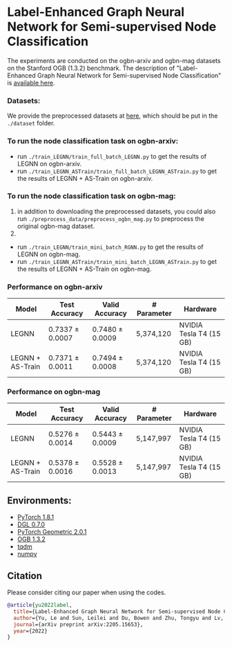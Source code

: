 # Label-Enhanced Graph Neural Network for Semi-supervised Node Classification

The experiments are conducted on the ogbn-arxiv and ogbn-mag datasets on the Stanford OGB (1.3.2) benchmark. 
The description of "Label-Enhanced Graph Neural Network for Semi-supervised Node Classification" is [available here](http://arxiv.org/abs/2205.15653). 

### Datasets:
We provide the preprocessed datasets at [here](https://drive.google.com/file/d/1WNbjmxblF1QNbT9IuZRspoqOifJiwvwS/view?usp=sharing), 
which should be put in the ```./dataset``` folder.

### To run the node classification task on ogbn-arxiv:
  - run ```./train_LEGNN/train_full_batch_LEGNN.py``` to get the results of LEGNN on ogbn-arxiv.
  - run ```./train_LEGNN_ASTrain/train_full_batch_LEGNN_ASTrain.py``` to get the results of LEGNN + AS-Train on ogbn-arxiv.

### To run the node classification task on ogbn-mag:
  1. in addition to downloading the preprocessed datasets, you could also run ```./preprocess_data/preprocess_ogbn_mag.py``` to preprocess the original ogbn-mag dataset. 
  2.   
  - run ```./train_LEGNN/train_mini_batch_RGNN.py``` to get the results of LEGNN on ogbn-mag.
  - run ```./train_LEGNN_ASTrain/train_mini_batch_LEGNN_ASTrain.py``` to get the results of LEGNN + AS-Train on ogbn-mag.

### Performance on ogbn-arxiv
| Model        | Test Accuracy   | Valid Accuracy  | # Parameter     | Hardware         |
| ---------    | --------------- | --------------  | --------------  |--------------    |
| LEGNN  | 0.7337 ± 0.0007   | 0.7480 ± 0.0009  |    5,374,120      | NVIDIA Tesla T4 (15 GB) |
| LEGNN + AS-Train  | 0.7371 ± 0.0011   | 0.7494 ± 0.0008  |    5,374,120      | NVIDIA Tesla T4 (15 GB) |

### Performance on ogbn-mag
| Model        | Test Accuracy   | Valid Accuracy  | # Parameter     | Hardware         |
| ---------    | --------------- | --------------  | --------------  |--------------    |
| LEGNN  | 0.5276 ± 0.0014   | 0.5443 ± 0.0009  |    5,147,997      | NVIDIA Tesla T4 (15 GB) |
| LEGNN + AS-Train  | 0.5378 ± 0.0016  | 0.5528 ± 0.0013  |    5,147,997      | NVIDIA Tesla T4 (15 GB) |

## Environments:
- [PyTorch 1.8.1](https://pytorch.org/)
- [DGL 0.7.0](https://www.dgl.ai/)
- [PyTorch Geometric 2.0.1](https://pytorch-geometric.readthedocs.io/en/latest/)
- [OGB 1.3.2](https://ogb.stanford.edu/docs/home/)
- [tqdm](https://github.com/tqdm/tqdm)
- [numpy](https://github.com/numpy/numpy)


## Citation
Please consider citing our paper when using the codes.

```bibtex
@article{yu2022label,
  title={Label-Enhanced Graph Neural Network for Semi-supervised Node Classification},
  author={Yu, Le and Sun, Leilei and Du, Bowen and Zhu, Tongyu and Lv, Weifeng},
  journal={arXiv preprint arXiv:2205.15653},
  year={2022}
}
```
